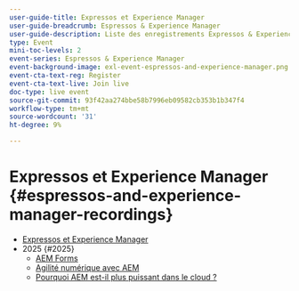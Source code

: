 ```yaml
---
user-guide-title: Expressos et Experience Manager
user-guide-breadcrumb: Espressos & Experience Manager
user-guide-description: Liste des enregistrements Expressos & Experience Manager
type: Event
mini-toc-levels: 2
event-series: Espressos & Experience Manager
event-background-image: exl-event-espressos-and-experience-manager.png
event-cta-text-reg: Register
event-cta-text-live: Join live
doc-type: live event
source-git-commit: 93f42aa274bbe58b7996eb09582cb353b1b347f4
workflow-type: tm+mt
source-wordcount: '31'
ht-degree: 9%

---
```



# Expressos et Experience Manager {#espressos-and-experience-manager-recordings}

+ [Expressos et Experience Manager](overview.md)
+ 2025 {#2025}
   + [AEM Forms](2025/aem-forms.md)
   + [Agilité numérique avec AEM](2025/digital-agility.md)
   + [Pourquoi AEM est-il plus puissant dans le cloud ?](2025/aem-in-the-cloud.md)
